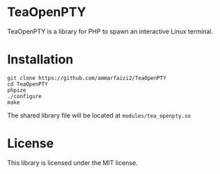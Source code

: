 
# TeaOpenPTY
TeaOpenPTY is a library for PHP to spawn an interactive Linux terminal.

# Installation
```
git clone https://github.com/ammarfaizi2/TeaOpenPTY
cd TeaOpenPTY
phpize
./configure
make
```

The shared library file will be located at `modules/tea_openpty.so`

# License
This library is licensed under the MIT license.
